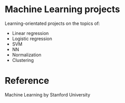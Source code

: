 # Machine Learning projects
Learning-orientated projects on the topics of:
* Linear regression
* Logistic regression
* SVM
* NN
* Normalization 
* Clustering

# Reference
Machine Learning by Stanford University
